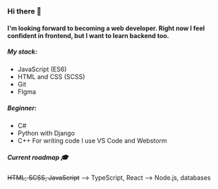 ### Hi there 👋
#### I'm looking forward to becoming a web developer. Right now I feel confident in frontend, but I want to learn backend too.
##### My stack:
* JavaScript (ES6)
* HTML and CSS (SCSS)
* Git
* FIgma
##### Beginner:
* C#
* Python with Django
* C++
For writing code I use VS Code and Webstorm
##### Current roadmap 🎓
~~HTML, SCSS, JavaScript~~ --> TypeScript, React --> Node.js, databases

<!--
**krisuv/krisuv** is a ✨ _special_ ✨ repository because its `README.md` (this file) appears on your GitHub profile.

Here are some ideas to get you started:

- 🔭 I’m currently working on ...
- 🌱 I’m currently learning ...
- 👯 I’m looking to collaborate on ...
- 🤔 I’m looking for help with ...
- 💬 Ask me about ...
- 📫 How to reach me: ...
- 😄 Pronouns: ...
- ⚡ Fun fact: ...
-->
